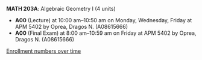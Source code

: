 **MATH 203A**: Algebraic Geometry I (4 units)

- **A00** (Lecture) at 10:00 am–10:50 am on Monday, Wednesday, Friday at APM 5402 by Oprea, Dragos N. (A08615666)
- **A00** (Final Exam) at 8:00 am–10:59 am on Friday at APM 5402 by Oprea, Dragos N. (A08615666)

[Enrollment numbers over time](./MATH203A.tsv)
